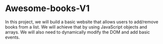 # Awesome-books-V1
In this project, we will build a basic website that allows users to add/remove books from a list. We will achieve that by using JavaScript objects and arrays. We will also need to dynamically modify the DOM and add basic events.
